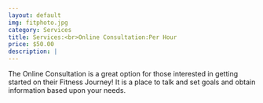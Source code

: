 ```yaml
---
layout: default
img: fitphoto.jpg
category: Services
title: Services:<br>Online Consultation:Per Hour
price: $50.00 
description: |
---
```

The Online Consultation is a great option for those interested in getting started on their Fitness Journey! It is a place to talk and set goals and obtain information based upon your needs. 
